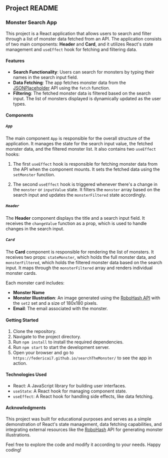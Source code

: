 ## Project README

### Monster Search App

This project is a React application that allows users to search and filter through a list of monster data fetched from an API. The application consists of two main components: **Header** and **Card**, and it utilizes React's state management and `useEffect` hook for fetching and filtering data.

#### Features

- **Search Functionality**: Users can search for monsters by typing their names in the search input field.
- **Data Fetching**: The app fetches monster data from the [JSONPlaceholder](https://jsonplaceholder.typicode.com/users) API using the `fetch` function.
- **Filtering**: The fetched monster data is filtered based on the search input. The list of monsters displayed is dynamically updated as the user types.

#### Components

##### `App`

The main component `App` is responsible for the overall structure of the application. It manages the state for the search input value, the fetched monster data, and the filtered monster list. It also contains two `useEffect` hooks:

1. The first `useEffect` hook is responsible for fetching monster data from the API when the component mounts. It sets the fetched data using the `setMonster` function.

2. The second `useEffect` hook is triggered whenever there's a change in the `monster` or `inputValue` state. It filters the `monster` array based on the search input and updates the `monsterFiltered` state accordingly.

##### `Header`

The **Header** component displays the title and a search input field. It receives the `changeValue` function as a prop, which is used to handle changes in the search input.

##### `Card`

The **Card** component is responsible for rendering the list of monsters. It receives two props: `stateMonster`, which holds the full monster data, and `monsterFiltered`, which holds the filtered monster data based on the search input. It maps through the `monsterFiltered` array and renders individual monster cards.

Each monster card includes:

- **Monster Name**
- **Monster Illustration**: An image generated using the [RoboHash API](https://robohash.org/) with the `set2` set and a size of 180x180 pixels.
- **Email**: The email associated with the monster.

#### Getting Started

1. Clone the repository.
2. Navigate to the project directory.
3. Run `npm install` to install the required dependencies.
4. Run `npm start` to start the development server.
5. Open your browser and go to `https://federicai7.github.io/searchTheMonster/` to see the app in action.

#### Technologies Used

- React: A JavaScript library for building user interfaces.
- `useState`: A React hook for managing component state.
- `useEffect`: A React hook for handling side effects, like data fetching.

#### Acknowledgments

This project was built for educational purposes and serves as a simple demonstration of React's state management, data fetching capabilities, and integrating external resources like the [RoboHash](https://robohash.org/) API for generating monster illustrations.

Feel free to explore the code and modify it according to your needs. Happy coding!
